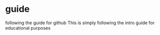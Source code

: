 # guide
following the guide for github
This is simply following the intro guide for educational purposes
